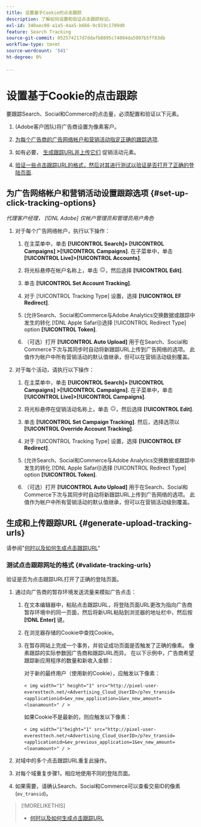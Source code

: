 ```yaml
---
title: 设置基于Cookie的点击跟踪
description: 了解如何设置和验证点击跟踪标记。
exl-id: 340aec08-a1a5-4aa5-b666-9c819c1709d0
feature: Search Tracking
source-git-commit: 052574217d7ddafb8895c74094da5997b5ff83db
workflow-type: tm+mt
source-wordcount: '541'
ht-degree: 0%

---
```


# 设置基于Cookie的点击跟踪

要跟踪Search、Social和Commerce的点击量，必须配置和验证以下元素。

1. (Adobe客户团队)将广告商设置为像素客户。

1. [为每个广告商的广告网络帐户和营销活动指定正确的跟踪选项](#set-up-click-tracking-options).

1. 如有必要， [生成跟踪URL并上传它们](#generate-upload-tracking-urls) 促销活动元素。

1. [验证一些点击跟踪URL的格式，然后对其进行测试以验证是否打开了正确的登陆页面](#validate-tracking-urls).

## 为广告网络帐户和营销活动设置跟踪选项 {#set-up-click-tracking-options}

*代理客户经理， [!DNL Adobe] 仅帐户管理员和管理员用户角色*

1. 对于每个广告网络帐户，执行以下操作：

   1. 在主菜单中，单击 **[!UICONTROL Search]> [!UICONTROL Campaigns] >[!UICONTROL Campaigns]**. 在子菜单中，单击 **[!UICONTROL Live]>[!UICONTROL Accounts]**.

   1. 将光标悬停在帐户名称上，单击 ![菜单图标](/help/search-social-commerce/assets/arrow-dropdown-menu.png "菜单图标")，然后选择 **[!UICONTROL Edit]**.

   1. 单击 **[!UICONTROL Set Account Tracking]**.

   1. 对于 [!UICONTROL Tracking Type] 设置，选择 **[!UICONTROL EF Redirect]**.

   1. (允许Search、Social和Commerce与Adobe Analytics交换数据或跟踪中发生的转化 [!DNL Apple Safari])选择 [!UICONTROL Redirect Type] option **[!UICONTROL Token]**.

   1. （可选）打开 **[!UICONTROL Auto Upload]** 用于在Search、Social和Commerce下次与其同步时自动将新跟踪URL上传到广告网络的选项。 此值作为帐户中所有营销活动的默认值继承，但可以在营销活动级别覆盖。

1. 对于每个活动，请执行以下操作：

   1. 在主菜单中，单击 **[!UICONTROL Search]> [!UICONTROL Campaigns] >[!UICONTROL Campaigns]**. 在子菜单中，单击 **[!UICONTROL Live]>[!UICONTROL Campaigns]**.

   1. 将光标悬停在促销活动名称上，单击 ![菜单图标](/help/search-social-commerce/assets/arrow-dropdown-menu.png "菜单图标")，然后选择 **[!UICONTROL Edit]**.

   1. 单击 **[!UICONTROL Set Campaign Tracking]**. 然后，选择选项以 **[!UICONTROL Override Account Tracking]**.

   1. 对于 [!UICONTROL Tracking Type] 设置，选择 **[!UICONTROL EF Redirect]**.

   1. (允许Search、Social和Commerce与Adobe Analytics交换数据或跟踪中发生的转化 [!DNL Apple Safari])选择 [!UICONTROL Redirect Type] option **[!UICONTROL Token]**.

   1. （可选）打开 **[!UICONTROL Auto Upload]** 用于在Search、Social和Commerce下次与其同步时自动将新跟踪URL上传到广告网络的选项。 此值作为帐户中所有营销活动的默认值继承，但可以在营销活动级别覆盖。

## 生成和上传跟踪URL {#generate-upload-tracking-urls}

请参阅&quot;[何时以及如何生成点击跟踪URL](/help/search-social-commerce/tracking/click-tracking-ways-to-generate.md)“

### 测试点击跟踪网址的格式 {#validate-tracking-urls}

验证是否为点击跟踪URL打开了正确的登陆页面。

1. 通过向广告商的暂存环境发送流量来模拟广告点击：

   1. 在文本编辑器中，粘贴点击跟踪URL，将登陆页面URL更改为指向广告商暂存环境中的同一页面，然后将新URL粘贴到浏览器的地址栏中，然后按 **[!DNL Enter]** 键。

   1. 在浏览器存储的Cookie中查找Cookie。

   1. 在暂存网站上完成一个事务，并验证成功页面是否触发了正确的像素。 像素跟踪的实际参数因广告商和跟踪URL而异。 在以下示例中，广告商希望跟踪新应用程序的数量和新收入金额：

      对于新的最终用户（使用新的Cookie），应触发以下像素：

      `< img width="1" height="1" src="http://pixel-user-everesttech.net/<Advertising_Cloud_UserID>/p?ev_transid=<applicationid>&ev_new_application=1&ev_new_amount=<loanamount>" / >`

      如果Cookie不是最新的，则应触发以下像素：

      `< img width="1"height="1" src="http://pixel-user-everesttech.net/<Advertising_Cloud_UserID>/p?ev_transid=<applicationid>&ev_previous_application=1&ev_new_amount=<loanamount>" / >`


1. 对域中的多个点击跟踪URL重复此操作。

1. 对每个域重复步骤1，相应地使用不同的登陆页面。

1. 如果需要，请确认Search、Social和Commerce可以查看交易ID的像素(`ev_transid`)。

>[!MORELIKETHIS]
>
>* [何时以及如何生成点击跟踪URL](/help/search-social-commerce/tracking/click-tracking-ways-to-generate.md)

